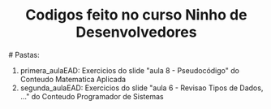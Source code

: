 <h1 align= 'center'>
  Codigos feito no curso Ninho de Desenvolvedores
</h1>
# Pastas:

1. primera_aulaEAD: Exercicios do slide "aula 8 - Pseudocódigo" do Conteudo Matematica Aplicada
2. segunda_aulaEAD: Exercicios do slide "aula 6 - Revisao Tipos de Dados, ..." do Conteudo Programador de Sistemas
